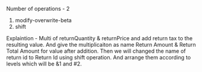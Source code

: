 Number of operations - 2
1. modify-overwrite-beta
2. shift

Explaintion -
Multi of returnQuantity & returnPrice and add return tax to the resulting value.
And give the multiplicaiton as name Return Amount & Return Total Amount for value after addition.
Then we will changed the name of return id to Return Id using shift operation.
And arrange them according to levels which will be &1 and #2.